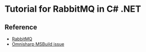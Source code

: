 # Tutorial for RabbitMQ in C# .NET

## Reference

- [RabbitMQ](https://www.rabbitmq.com/)
- [Omnisharp MSBuild issue](https://github.com/omnisharp/omnisharp-roslyn/issues/1700)
